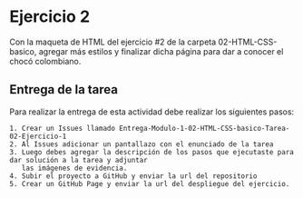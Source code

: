 # Ejercicio 2
Con la maqueta de HTML del ejercicio #2 de la carpeta 02-HTML-CSS-basico, agregar más estilos y finalizar dicha página para dar a conocer el chocó colombiano.

## Entrega de la tarea

Para realizar la entrega de esta actividad debe realizar los siguientes pasos:

    1. Crear un Issues llamado Entrega-Modulo-1-02-HTML-CSS-basico-Tarea-02-Ejercicio-1
    2. Al Issues adicionar un pantallazo con el enunciado de la tarea
    3. Luego debes agregar la descripción de los pasos que ejecutaste para dar solución a la tarea y adjuntar 
       las imágenes de evidencia.
    4. Subir el proyecto a GitHub y enviar la url del repositorio
    5. Crear un GitHub Page y enviar la url del despliegue del ejercicio.


